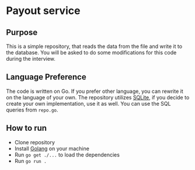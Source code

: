 # Payout service

## Purpose

This is a simple repository, that reads the data from the file and write it to the database.
You will be asked to do some modifications for this code during the interview.

## Language Preference

The code is written on Go. If you prefer other language, you can rewrite it on the language of your own.
The repository utilizes [SQLite](https://sqlite.org/), if you decide to create your own implementation, use it as well.
You can use the SQL queries from `repo.go`.

## How to run

* Clone repository
* Install [Golang](https://go.dev/doc/install) on your machine
* Run `go get ./...` to load the dependencies
* Run `go run .`

